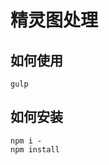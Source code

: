 <!--
 * @Author: your name
 * @Date: 2020-04-28 09:37:32
 * @LastEditTime: 2020-04-28 09:37:40
 * @LastEditors: Please set LastEditors
 * @Description: In User Settings Edit
 * @FilePath: \gulp-sprite\README.md
 -->

# 精灵图处理

## 如何使用

```shell
gulp
```

## 如何安装

```shell
npm i -
npm install
```